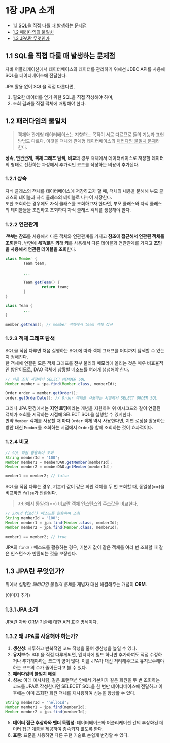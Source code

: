 # 1장 JPA 소개

* [1.1 SQL을 직접 다룰 때 발생하는 문제점](#11-sql을-직접-다룰-때-발생하는-문제점)
* [1.2 패러다임의 불일치](#12-패러다임의-불일치)
* [1.3 JPA란 무엇인가](#13-jpa란-무엇인가)


## 1.1 SQL을 직접 다룰 때 발생하는 문제점
자바 어플리케이션에서 데이터베이스의 데이터를 관리하기 위해선 JDBC API를 사용해 SQL을 데이터베이스에 전달한다.

JPA 활용 없이 SQL을 직접 다룬다면,
1. 필요한 데이터를 얻기 위한 SQL을 직접 작성해야 하며,
2. 조회 결과를 직접 객체에 매핑해야 한다.

## 1.2 패러다임의 불일치
> 객체와 관계형 데이터베이스는 지향하는 목적이 서로 다르므로 둘의 기능과 표현 방법도 다르다. 이것을 객체와 관계형 데이터베이스의 <u>패러다임 불일치 문제</u>라 한다.

**상속, 연관관계, 객체 그래프 탐색, 비교**의 경우 객체에서 데이터베이스로 저장할 데이터의 형태로 전환하는 과정에서 추가적인 코드를 작성하는 비용이 추가된다.

### 1.2.1 상속
자식 클래스의 객체를 데이터베이스에 저장하고자 할 때, 객체의 내용을 분해해 부모 클래스의 테이블과 자식 클래스의 테이블로 나누어 저장한다.<br>
또한 조회하는 경우에도 자식 클래스를 조회하고자 한다면, 부모 클래스와 자식 클래스의 테이블들을 조인하고 조회하여 자식 클래스 객체를 생성해야 한다.

### 1.2.2 연관관계
***객체***는 **참조**를 사용해서 다른 객체와 연관관계를 가지고 **참조에 접근해서 연관된 객체를 조회**한다. 반면에 ***테이블***은 **외래 키**를 사용해서 다른 테이블과 연관관계를 가지고 **조인을 사용해서 연관된 테이블을 조회**한다.

```java
class Member {
		Team team;
		
        ...

		Team getTeam() {
				return team;
		}
}

class Team {
		...
}

member.getTeam(); // member 객체에서 team 객체 접근
```

### 1.2.3 객체 그래프 탐색
SQL을 직접 다루면 처음 실행하는 SQL에 따라 객체 그래프를 어디까지 탐색할 수 있는지 정해진다. <br>
한 객체에 연결된 모든 객체 그래프를 전부 불러와 메모리에 올리는 것은 매우 비효율적인 방안이므로, DAO 객체에 상황별 메소드를 여러개 생성해야 한다.

```java
// 처음 조회 시점에서 SELECT MEMBER SQL
Member member = jpa.find(Member.class, memberId);

Order order = member.getOrder();
order.getOrderDate(); // Order 객체를 사용하는 시점에서 SELECT ORDER SQL
```
그러나 JPA 환경에서는 **지연 로딩**이라는 개념을 지원하여 위 예시코드와 같이 연결된 객체가 조회를 시작하는 시점에 SELECT SQL을 실행할 수 있게한다. <br>
만약 `Member` 객체를 사용할 때 마다 `Order` 객체 역시 사용한다면, 지연 로딩을 활용하는 방안 대신 `Member`를 조회하는 시점에서 `Order`를 함께 조회하는 것이 효과적이다.

### 1.2.4 비교
```java
// SQL 직접 활용하여 조회
String memberId = "100";
Member member1 = memberDAO.getMember(memberId);
Member member2 = memberDAO.getMember(memberId);

member1 == member2; // false
```
SQL을 직접 다루는 경우, 기본키 값이 같은 회원 객체를 두 번 조회할 때, 동일성(==)을 비교하면 `false`가 반환된다.
> 자바에서 동일성(==) 비교란 객체 인스턴스의 주소값을 비교한다.

```java
// JPA의 find() 메소드를 활용하여 조회
String memberId = "100";
Member member1 = jpa.find(Member.class, memberId);
Member member2 = jpa.find(Member.class, memberId);

member1 == member2; // true
```
JPA의 `find()` 메소드를 활용하는 경우, 기본키 값이 같은 객체를 여러 번 조회할 때 같은 인스턴스가 반환되는 것을 보장한다.

## 1.3 JPA란 무엇인가?
위에서 설명한 *패러다임 불일치 문제*를 개발자 대신 해결해주는 개념이 **ORM**.

(이미지 추가)

### 1.3.1 JPA 소개
JPA란 자바 ORM 기술에 대한 API 표준 명세이다.

### 1.3.2 왜 JPA를 사용해야 하는가?
1. **생산성**: 지루하고 반복적인 코드 작성을 줄여 생산성을 높일 수 있다.
2. **유지보수**: SQL을 직접 다루게되면, 엔티티에 필드 하나만 추가하여도 직접 수정하거나 추가해야하는 코드의 양이 많다. 이를 JPA가 대신 처리해주므로 유지보수해야 하는 코드의 수가 줄어든다고 볼 수 있다.
3. **패러다임의 불일치 해결**
4. **성능**: 아래 예시처럼, 같은 트랜잭션 안에서 기본키가 같은 회원을 두 번 조회하는 코드를 JPA로 작성한다면 SELECET SQL을 한 번만 데이터베이스에 전달하고 이후에는 이미 조회한 회원 객체를 재사용하여 성능을 향상할 수 있다.
```java
String memberId = "helloId";
Member member1 = jpa.find(memberId);
Member member2 = jpa.find(memberId);
```
5. **데이터 접근 추상화와 벤더 독립성**: 데이터베이스와 어플리케이션 간의 추상화된 데이터 접근 계층을 제공하여 종속되지 않도록 한다. 
6. **표준**: 표준을 사용하면 다른 구현 기술로 손쉽게 변경할 수 있다.